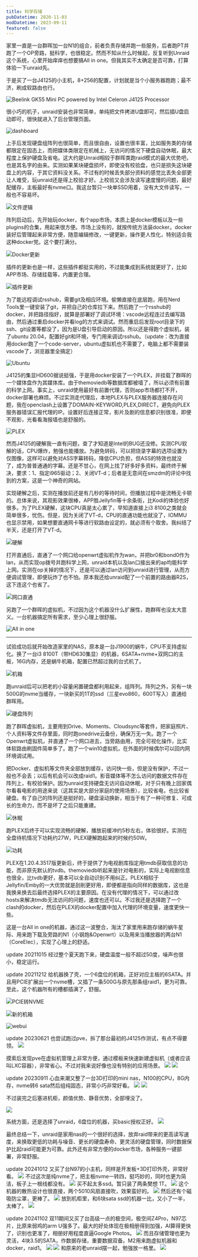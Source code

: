 ```yaml
---
title: 科学存储
pubDatetime: 2020-11-03
modDatetime: 2023-09-11
featured: false
---
```


家里一直是一台群晖加一台N1的组合，前者负责存储并跑一些服务，后者跑PT并跑了一个OP旁路，挺科学，也很稳定。然而不知从什么时候起，反复听到Unraid这个系统，心里开始痒痒也想要搞All in one。但我其实不太确定是否可靠，打算体验一下unraid先。

于是买了一台J4125的小主机，8+256的配置，计划就是当个小服务器跑跑；最不济，刷成软路由也行。

![Beelink GK55 Mini PC powered by Intel Celeron J4125 Processor](https://snipersteve-public.oss-cn-hangzhou.aliyuncs.com/pic/assets/Beelink-GK55_2-1024x576-20230912223434-91ljytx.jpg)

很小巧的机子，unraid安装也非常简单，单纯把文件拷进U盘即可，然后插U盘启动即可，很快就进入了后台管理页面。

![dashboard](https://snipersteve-public.oss-cn-hangzhou.aliyuncs.com/pic/assets/40342d6cb2446c5fac3c387beb5251f9-20230912223434-90c7q8p.png)

上手后发现硬盘组阵列也很简单，而且很自由，设置也很丰富，比如服务类的存储都限定在固态上，而把媒体类限定在机械上，无访问的情况下硬盘自动休眠，最大程度上保护硬盘及省电。这大约是Unraid相较于群晖类跑raid模式的最大优势吧，也是其名字的由来。实测如果某块硬盘损坏，即使没有校验盘，也只是损失这块硬盘上的内容，于其它资料没关系。不过有的时候丢失部分资料的感觉比丢失全部更让人难受，玩unraid还是得上校验才好。上校验又会涉及读写速度慢的问题，最好配缓存，主板最好有nvme口。我这台暂只一块单SSD用着，没有大文件读写，一般也不容易坏。

![文件逻辑](https://snipersteve-public.oss-cn-hangzhou.aliyuncs.com/pic/assets/aee1bb9c2b819ed10f1dc616d3dc3a24-20230912223434-tcv5zyz.png)

阵列启动后，先开始玩docker，有个app市场，本质上是docker模板以及一些plugins的合集，用起来很方便。市场上没有的，就按传统方法装docker。docker装好后管理起来非常方便，随意编辑修改，一键更新，操作更人性化，特别适合我这种docker党。这个要打满分。

![Docker更新](https://snipersteve-public.oss-cn-hangzhou.aliyuncs.com/pic/assets/0b1d55d6a0c43a7171ad5cc2e9b621d4-20230912223434-g77z5om.png)

插件的更新也是一样，这些插件都挺实用的，不过能集成到系统就更好了，比如APP市场、存储挂载等，内置更合理。

![插件更新](https://snipersteve-public.oss-cn-hangzhou.aliyuncs.com/pic/assets/003f7fff24ea7e2abb2352fc506f5fcb-20230912223434-sdswod0.png)

为了能远程调试rsshub，需要git及相应环境。偷懒直接在底层跑，用在Nerd Tools里一键安装了git，并把自己的仓库拉下来。然后跑了一个rsshub的docker，并把路径指好，就算是部署好了调试环境：vscode远程连过去编写路由，然后通过重启docker并看log的方式来调试。然而重启后发现root目录下的ssh、git设置等都没了，因为是U盘引导启动的原因。所以还是得跑个虚拟机，装了ubuntu 20.04，配置好git和环境，专门用来调试rsshub。（update：改为直接用docker跑了一个code-server，ubuntu虚拟机也不需要了，电脑上都不需要装vscode了，浏览器里全搞定）

![Ubuntu](https://snipersteve-public.oss-cn-hangzhou.aliyuncs.com/pic/assets/c2a9444245db41a1077719b6a97ec7c1-20230912223434-8own9fo.png)

J4125的集显HD600据说挺强，于是用docker安装了一个PLEX，并挂载了群晖的一个媒体盘作为其媒体库。由于themoviedb等数据库都被墙了，所以必须有前置的科学上网。事实上，unraid使用最好有前置代理，否则app市场都打不开，docker部署也麻烦。不过实测走代理后，本地PLEX与PLEX服务器连接存在问题，我在openclash上设置了DOMAIN-KEYWORD,PLEX,DIRECT，避免向PLEX服务器错误汇报代理的IP。设置好后连接正常，影片及剧的信息都识别很准，即便不观影，光看看海报墙也是舒服的。

![PLEX](https://snipersteve-public.oss-cn-hangzhou.aliyuncs.com/pic/assets/aa31587f1a05ed97612efba1db187f8f-20230912223434-puunrut.png)

然而J4125的硬解我一直有问题，查了才知道是Intel的BUG还没修。实测CPU软解的话，CPU爆炸，勉强也能播放。为避免转码，可以把烧录字幕的选项设置为仅图像，这样可以避免对ASS字幕转码，降低CPU负担，但ASS的特效也就没了，成为普普通通的字幕。还是不甘心，在网上找了好多好多资料，最终终于解决，要求：1、指定i965驱动；2、关闭VT-d；后者是无意间在smzdm的评论中找到的方案，这是一个神奇的网站。

实现硬解之后，实测在播放前还是有几秒的等待时间，但播放过程中是流畅无卡顿的。总体来说，其观影效果很棒，APP胜Jellyfin等十余条街，比Kodi的体验也好很多。为了PLEX硬解，这块CPU真是太心累了，早知道直接上i3 8100之类就会简单很多，忧伤。但是，因为关闭了VT-d，CPU的直通功能也就没了，IOMMU也显示禁用，如果想要直通网卡等进行软路由设定的，就必须有个取舍。我纠结了半天，还是打开了VT-d。

![硬解](https://snipersteve-public.oss-cn-hangzhou.aliyuncs.com/pic/assets/44a40d89cc55d45877f255a0f76622fa-20230912223434-s8udsfj.png)

打开直通后，直通了一个网口给openwrt虚拟机作为wan，并把br0和bond0作为lan，从而实现op拨号并跑科学上网，unraid本机以及lan口接出来的ap均能科学上网。实测在op关掉的情况下，还是可以通过lan访问到unraid进行管理，从而方便调试管理，即便玩炸了也不怕。原本我还给unraid配了一个前置的路由器R2S，这下连这个也省了。

![网口直通](https://snipersteve-public.oss-cn-hangzhou.aliyuncs.com/pic/assets/29f78e47432638a91558856f574813a9-20230912223434-8bt4kii.png)

另跑了一个群晖的虚拟机，不过因为这个机器没什么扩展性，跑群晖也没太大意义。一台机器搞定所有需求，至少心理上很舒服。

![All in one](https://snipersteve-public.oss-cn-hangzhou.aliyuncs.com/pic/assets/98b2a4375ae64196288d319b7cd02b82-20230912223434-fvxqh8p.png)

---

试验成功后就开始改造家里的NAS，原本是一台J1900的蜗牛，CPU不支持虚拟化。换了一台i3 8100T（带HD630集显）的机器，6SATA+nvme+双网口的主板，16G内存，还是蜗牛机箱，配置已然超过我的台式机了。

![机箱](https://snipersteve-public.oss-cn-hangzhou.aliyuncs.com/pic/assets/cd22b0321ba864b9db5ddfdee6e4ded0-20230912223434-whaxtgi.jpg)

跑unraid后可以把老的小容量闲置硬盘都利用起来，组阵列。阵列之外，另有一块500G的nvme当缓存，一块新买的1T的ssd（三星evo860，600T写入）直通给群晖用。

![硬盘阵列](https://snipersteve-public.oss-cn-hangzhou.aliyuncs.com/pic/assets/075bfe025deaf3ba81b8d2b2e6abde92-20230912223434-asfnyaq.jpg)

跑了群晖虚拟机，主要用到Drive、Moments、Cloudsync等套件，把家庭照片、个人资料等文件存里面，同时跑onedrive云备份，确保万无一失。跑了一个Openwrt虚拟机，并直通了一个网口进去，当旁路由用，完全可视化操作，比实体软路由刷固件简单多了。跑了一个win10虚拟机，在外面的时候偶尔可以回内网环境调试用。

把Docker、虚拟机等文件夹全部放到缓存，访问快一些，但是没有保护，不过一般也不会丢；以后有机会可以改成raid1。影音媒体等不怎么访问的数据文件存在阵列上，有校验保护。因为unraid支持硬盘无访问自动休眠，对于只有晚上回家偶尔看看电影的用途来说（这其实是大部分家庭的使用场景），比较省电，也比较省硬盘。有了自己的阵列还是挺好的，硬盘滚动换新，相当于有了一种可修复、可成长的生命力，而不是坏了之后只能重建。

![休眠](https://snipersteve-public.oss-cn-hangzhou.aliyuncs.com/pic/assets/26aa6789baae1200abb9cadf2dbc3abc-20230912223434-q71i8if.jpg)

跑PLEX后终于可以实现流畅的硬解，播放前缓冲约5秒左右，体验很好。实测在全盘待机情况下功耗约27W，PLEX硬解跑起来的时候约50W。

![功耗](https://snipersteve-public.oss-cn-hangzhou.aliyuncs.com/pic/assets/18504e6b27bcc70ed5b3cad1aef7a270-20230912223434-j2c6307.jpg)

PLEX在1.20.4.3517版更新后，终于提供了为电视剧库指定用tmdb获取信息的功能，而非原先默认的tvdb。themoviedb听起来是针对电影的，实际上电视剧信息也很全，比tvdb更好，基本可以全自动识别不用纠正。PLEX相较于Jellyfin/Emby的一大优势就是刮削更好用，即便都是指向同样的数据库，这也是我换来换去后最终选择PLEX的主要原因。在没有代理的情况下，可以通过改hosts来解决tmdb无法访问的问题，速度也还可以。不过我还是选择跑了一个clash的docker，然后在PLEX的docker配置中加入代理的环境变量，速度更快一些。

这是一台All in one的机器，通过这一波整合，淘汰了家里用来跑存储的蜗牛星际、用来跑下载及旁路的N1（小钢炮&Openwrt）以及用来当播放器的两台N1（CoreElec），实现了心理上的舒适。

update 20211015 经过整个夏天跑下来，硬盘温度一般不超过50度，噪声也很小，稳定运行。

update 20211212 给机器换了壳，一个6盘位的机箱，正好对应主板的6SATA。并且用PCIE扩展出一个nvme槽，又插了一条500G与原先那条组raid1，更为可靠。至此，这个机器所有的槽都插满了，舒服。

![PCIE转NVME](https://snipersteve-public.oss-cn-hangzhou.aliyuncs.com/pic/assets/647b042e754296a68488f7eaf4b5a9ad-20230912223434-n0wdycb.jpg)

![新的机箱](https://snipersteve-public.oss-cn-hangzhou.aliyuncs.com/pic/assets/b67d75a60fc51736ebd69cd5243ae8fd-20230912223434-a73jqpu.jpg)

![webui](https://snipersteve-public.oss-cn-hangzhou.aliyuncs.com/pic/assets/d49fd9899c16bdc2ab7da0af7ecf785f-20230912223434-5n5lczk.png)

update 20230621 也尝试跑过pve，拆了那台最初的J4125作测试，有点不得要领。
![](https://snipersteve-public.oss-cn-hangzhou.aliyuncs.com/2024/02-11/19-25-00-332.png)

摸索后发现pve在虚拟机管理上非常方便，通过模板来快速新建虚拟机（或者应该叫LXC容器），非常省心。不过对我来说好像也没有特别的应用场景。
![](https://snipersteve-public.oss-cn-hangzhou.aliyuncs.com/2024/02-11/19-30-33-555.png)
![](https://snipersteve-public.oss-cn-hangzhou.aliyuncs.com/2024/02-11/19-30-42-093.png)

update 20230911 心血来潮又整了一台3D打印的mini nas，N100的CPU，8G内存，nvme转6 sata然后组纯固态，非常小巧非常好看。
![](https://snipersteve-public.oss-cn-hangzhou.aliyuncs.com/2024/02-11/11-51-53-295.png)
![](https://snipersteve-public.oss-cn-hangzhou.aliyuncs.com/2024/02-09/20-50-54-335.png)

不过装完之后塞进机柜，颜值优势、静音优势，全部埋没了。

![](https://snipersteve-public.oss-cn-hangzhou.aliyuncs.com/2024/02-09/20-51-06-942.png)

系统方面，还是选择了unraid，6盘位的机器，买basic授权正好。
![](https://snipersteve-public.oss-cn-hangzhou.aliyuncs.com/2024/02-11/19-37-52-314.png)

最终总结一下，unraid是家用nas的一个很好的选择，放弃raid带来的更高读写速度，来换取更低的功耗与噪音、更长的硬盘寿命、更灵活的硬盘管理，同时数据保护比起raid可能更为可靠。此外还有非常方便的docker市场，各种服务一键部署，非常舒服。

update 20241012 又买了台N97的小主机，同样是开发板+3D打印外壳，非常好看。
![](https://snipersteve-public.oss-cn-hangzhou.aliyuncs.com/pic/assets/2024/12-29/22-42-55-563.png)
不过这次是纯nvme了，把主板nvme一转四，挺巧妙的，同时也更为简洁，板子上一根线都没有。
![](https://snipersteve-public.oss-cn-hangzhou.aliyuncs.com/pic/assets/2024/12-29/22-43-37-525.png)
买不起太多ssd。暂只装了两条樊想 1T。
![](https://snipersteve-public.oss-cn-hangzhou.aliyuncs.com/pic/assets/2024/12-29/22-44-03-529.png)
这个机器的散热设计也很直接，两个5010风扇直接吹，效果蛮好的。
![](https://snipersteve-public.oss-cn-hangzhou.aliyuncs.com/pic/assets/2024/12-29/22-44-16-308.png)
然后还有个磁吸防尘罩，更棒了。
![](https://snipersteve-public.oss-cn-hangzhou.aliyuncs.com/pic/assets/2024/12-29/22-44-32-815.png)
放到机柜里，和6块sata ssd的机器一比，又小了一半，太棒了。
![](https://snipersteve-public.oss-cn-hangzhou.aliyuncs.com/pic/assets/2024/12-29/22-44-55-353.png)

update 20241102 双11期间又买了台高级一点的极空间，极空间Z4Pro，N97芯片，比原来弱鸡的arm U强多了。最大的好处体现在极相册得到加强，AI算得更快了，识别也更准了，相册好用程度直逼Google Photos。
![](https://snipersteve-public.oss-cn-hangzhou.aliyuncs.com/pic/assets/2024/12-29/22-48-28-834.png)
而且存储管理也更为灵活，4块3.5的SATA，作数据存储，重要数据双备。M2用来跑虚拟机器和docker，raid1。
![](https://snipersteve-public.oss-cn-hangzhou.aliyuncs.com/pic/assets/2024/12-29/22-48-47-653.png)
![](https://snipersteve-public.oss-cn-hangzhou.aliyuncs.com/pic/assets/2024/12-29/22-49-00-941.png)
和原来的老unraid摆一起，勉强放一格里。
![](https://snipersteve-public.oss-cn-hangzhou.aliyuncs.com/pic/assets/2024/12-29/22-49-16-990.png)
